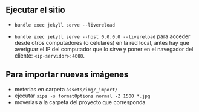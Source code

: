 ## Ejecutar el sitio

- `bundle exec jekyll serve --livereload`

- `bundle exec jekyll serve --host 0.0.0.0 --livereload` para acceder desde otros computadores (o celulares) en la red local, antes hay que averiguar el IP del computador que lo sirve y poner en el navegador del cliente: `<ip-servidor>:4000`.

## Para importar nuevas imágenes

- meterlas en carpeta `assets/img/_import/`
- ejecutar `sips -s formatOptions normal -Z 1500 *.jpg`
- moverlas a la carpeta del proyecto que corresponda.
